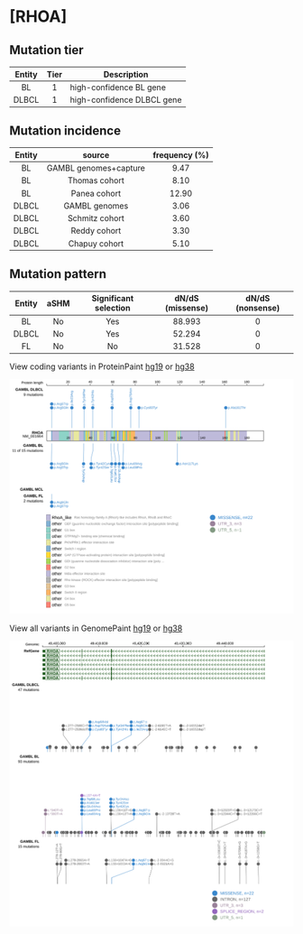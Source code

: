 # [RHOA]

## Mutation tier

|Entity|Tier|Description               |
|:------:|:----:|--------------------------|
|BL    |1   |high-confidence BL gene   |
|DLBCL |1   |high-confidence DLBCL gene|
## Mutation incidence

|Entity|source               |frequency (%)|
|:------:|:---------------------:|:-------------:|
|BL    |GAMBL genomes+capture| 9.47        |
|BL    |Thomas cohort        | 8.10        |
|BL    |Panea cohort         |12.90        |
|DLBCL |GAMBL genomes        | 3.06        |
|DLBCL |Schmitz cohort       | 3.60        |
|DLBCL |Reddy cohort         | 3.30        |
|DLBCL |Chapuy cohort        | 5.10        |

## Mutation pattern

|Entity|aSHM|Significant selection|dN/dS (missense)|dN/dS (nonsense)|
|:------:|:----:|:---------------------:|:----------------:|:----------------:|
|BL    |No  |Yes                  |88.993          |0               |
|DLBCL |No  |Yes                  |52.294          |0               |
|FL    |No  |No                   |31.528          |0               |




View coding variants in ProteinPaint [hg19](https://www.bcgsc.ca/downloads/morinlab/GAMBL/test/genes/RHOA_protein.html)  or [hg38](https://www.bcgsc.ca/downloads/morinlab/GAMBL/test/genes/RHOA_protein_hg38.html)

![image](images/proteinpaint/RHOA_NM_001664.svg)

View all variants in GenomePaint [hg19](https://www.bcgsc.ca/downloads/morinlab/GAMBL/test/genes/RHOA.html)  or [hg38](https://www.bcgsc.ca/downloads/morinlab/GAMBL/test/genes/RHOA_hg38.html)

![image](images/proteinpaint/RHOA.svg)
